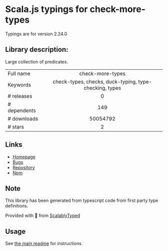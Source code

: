 
# Scala.js typings for check-more-types

Typings are for version 2.24.0

## Library description:
Large collection of predicates.

|                    |                 |
| ------------------ | :-------------: |
| Full name          | check-more-types |
| Keywords           | check-types, checks, duck-typing, type-checking, types |
| # releases         | 0 |
| # dependents       | 149 |
| # downloads        | 50054792 |
| # stars            | 2 |

## Links
- [Homepage](https://github.com/kensho/check-more-types)
- [Bugs](https://github.com/kensho/check-more-types/issues)
- [Repository](https://github.com/kensho/check-more-types)
- [Npm](https://www.npmjs.com/package/check-more-types)
    


## Note
This library has been generated from typescript code from first party type definitions.

Provided with :purple_heart: from [ScalablyTyped](https://github.com/oyvindberg/ScalablyTyped)

## Usage
See [the main readme](../../readme.md) for instructions.


